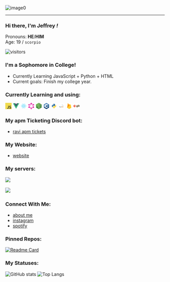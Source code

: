 ![image0](https://cdn.discordapp.com/attachments/802693567856246804/906666978549325824/mingyu_1.52.40_PM.gif)
___
### Hi there, I'm Jeffrey *!*

Pronouns: **HE**/__HIM__
<br />
Age: 19 / `scorpio`

![visitors](https://visitor-badge.glitch.me/badge?page_id=jeffreyz29.jeffreyz29)


### I'm a Sophomore in College!

- Currently Learning JavaScript + Python + HTML
- Current goals: Finish my college year.

### Currently Learning and using:

<code><img height="20" src="https://raw.githubusercontent.com/github/explore/80688e429a7d4ef2fca1e82350fe8e3517d3494d/topics/javascript/javascript.png"></code>
<code><img height="20" src="https://raw.githubusercontent.com/github/explore/80688e429a7d4ef2fca1e82350fe8e3517d3494d/topics/vue/vue.png"></code>
<code><img height="20" src="https://raw.githubusercontent.com/github/explore/80688e429a7d4ef2fca1e82350fe8e3517d3494d/topics/react/react.png"></code>
<code><img height="20" src="https://raw.githubusercontent.com/github/explore/5c058a388828bb5fde0bcafd4bc867b5bb3f26f3/topics/graphql/graphql.png"></code>
<code><img height="20" src="https://raw.githubusercontent.com/github/explore/80688e429a7d4ef2fca1e82350fe8e3517d3494d/topics/nodejs/nodejs.png"></code>
<code><img height="20" src="https://raw.githubusercontent.com/github/explore/80688e429a7d4ef2fca1e82350fe8e3517d3494d/topics/cpp/cpp.png"></code>
<code><img height="20" src="https://raw.githubusercontent.com/github/explore/80688e429a7d4ef2fca1e82350fe8e3517d3494d/topics/python/python.png"></code>
<code><img height="20" src="https://raw.githubusercontent.com/github/explore/80688e429a7d4ef2fca1e82350fe8e3517d3494d/topics/mysql/mysql.png"></code>
<code><img height="20" src="https://raw.githubusercontent.com/github/explore/80688e429a7d4ef2fca1e82350fe8e3517d3494d/topics/firebase/firebase.png"></code>
<code><img height="20" src="https://raw.githubusercontent.com/github/explore/80688e429a7d4ef2fca1e82350fe8e3517d3494d/topics/git/git.png"></code>

### My apm Ticketing Discord bot:

- [ravi apm tickets]([https://bit.ly/raviticket](https://ravi-docs.gitbook.io/))

### My Website:

- [website](https://jeffreyz29.github.io/)

### My servers:

[![](https://dcbadge.vercel.app/api/server/D45csdkUas)](https://discord.gg/D45csdkUas)

[![](https://dcbadge.vercel.app/api/server/gv2vjKqZP7)](https://discord.gg/gv2vjKqZP7)

### Connect With Me:

- [about me](https://jeffrey29.carrd.co)
- [instagram](https://www.instagram.com/jeffreyz29)
- [spotify](https://open.spotify.com/user/bckg0iitbw9cd4aof4zlpekc7?si=f8e46353d5b14862)

### Pinned Repos:
[![Readme Card](https://github-readme-stats.vercel.app/api/pin/?username=jeffreyz29&repo=jeffreyz29)](https://github.com/anuraghazra/github-readme-stats)

### My Statuses:
![GitHub stats](https://github-readme-stats.vercel.app/api?username=jeffreyz29&show_icons=true&theme=dracula)
![Top Langs](https://github-readme-stats.vercel.app/api/top-langs/?username=jeffreyz29&langs_count=10&theme=dracula)
